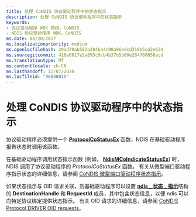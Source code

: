 ```yaml
---
title: 处理 CoNDIS 协议驱动程序中的状态指示
description: 处理 CoNDIS 协议驱动程序中的状态指示
keywords:
- 协议驱动程序 WDK 网络，CoNDIS
- NDIS 协议驱动程序 WDK，CoNDIS
ms.date: 04/20/2017
ms.localizationpriority: medium
ms.openlocfilehash: 29ad79ab582a384ba4c90a96edcd310b5cd2e63d
ms.sourcegitcommit: 418e6617e2a695c9cb4b37b5b60e264760858acd
ms.translationtype: MT
ms.contentlocale: zh-CN
ms.lasthandoff: 12/07/2020
ms.locfileid: "96840015"
---
```

# <a name="handling-status-indications-in-a-condis-protocol-driver"></a>处理 CoNDIS 协议驱动程序中的状态指示





协议驱动程序必须提供一个 [**ProtocolCoStatusEx**](/windows-hardware/drivers/ddi/ndis/nc-ndis-protocol_co_status_ex) 函数，NDIS 在基础驱动程序报告状态时调用该函数。

在基础驱动程序调用状态指示函数 (例如， [**NdisMCoIndicateStatusEx**](/windows-hardware/drivers/ddi/ndis/nf-ndis-ndismcoindicatestatusex)) 时，NDIS 调用了协议驱动程序的 *ProtocolCoStatusEx* 函数。 有关从微型端口驱动程序指示状态的详细信息，请参阅 [CoNDIS 微型端口驱动程序状态指示](condis-miniport-driver-status-indications.md)。

如果状态指示与 OID 请求关联，则基础驱动程序可以设置 [**ndis \_ 状态 \_ 指示**](/windows-hardware/drivers/ddi/ndis/ns-ndis-_ndis_status_indication)结构的 **DestinationHandle** 和 **RequestId** 成员，其中包含状态信息，以便 ndis 可以向特定协议绑定提供状态指示。 有关 OID 请求的详细信息，请参阅 [CoNDIS Protocol DRIVER OID requests](condis-protocol-driver-oid-requests.md)。

 

